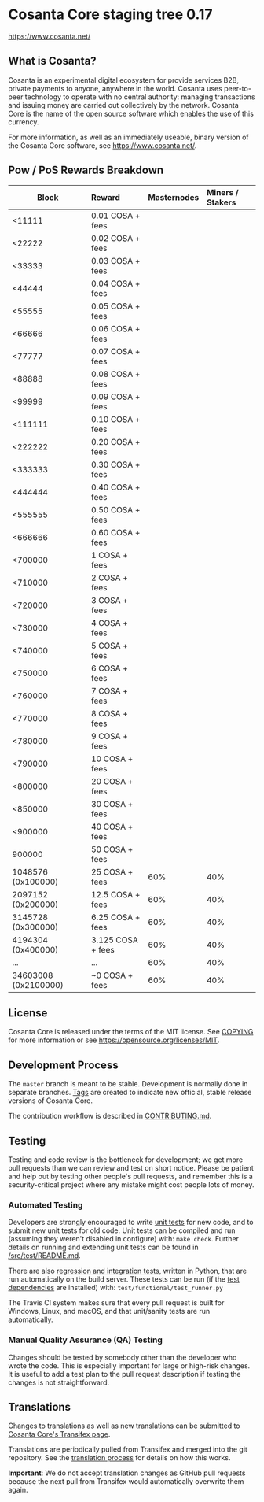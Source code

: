 Cosanta Core staging tree 0.17
===========================

https://www.cosanta.net/


What is Cosanta?
-------------

Cosanta is an experimental digital ecosystem for provide services B2B, private
payments to anyone, anywhere in the world. Cosanta uses peer-to-peer technology
to operate with no central authority: managing transactions and issuing money
are carried out collectively by the network. Cosanta Core is the name of the open
source software which enables the use of this currency.

For more information, as well as an immediately useable, binary version of
the Cosanta Core software, see https://www.cosanta.net/.


## Pow / PoS Rewards Breakdown

| Block                 | Reward              | Masternodes | Miners / Stakers   |
|---------------------- |:------------------- |:----------- |:------------------ |
| <11111                | 0.01  COSA + fees   |             |                    |
| <22222                | 0.02  COSA + fees   |             |                    |
| <33333                | 0.03  COSA + fees   |             |                    |
| <44444                | 0.04  COSA + fees   |             |                    |
| <55555                | 0.05  COSA + fees   |             |                    |
| <66666                | 0.06  COSA + fees   |             |                    |
| <77777                | 0.07  COSA + fees   |             |                    |
| <88888                | 0.08  COSA + fees   |             |                    |
| <99999                | 0.09  COSA + fees   |             |                    |
| <111111               | 0.10  COSA + fees   |             |                    |
| <222222               | 0.20  COSA + fees   |             |                    |
| <333333               | 0.30  COSA + fees   |             |                    |
| <444444               | 0.40  COSA + fees   |             |                    |
| <555555               | 0.50  COSA + fees   |             |                    |
| <666666               | 0.60  COSA + fees   |             |                    |
| <700000               |  1    COSA + fees   |             |                    |
| <710000               |  2    COSA + fees   |             |                    |
| <720000               |  3    COSA + fees   |             |                    |
| <730000               |  4    COSA + fees   |             |                    |
| <740000               |  5    COSA + fees   |             |                    |
| <750000               |  6    COSA + fees   |             |                    |
| <760000               |  7    COSA + fees   |             |                    |
| <770000               |  8    COSA + fees   |             |                    |
| <780000               |  9    COSA + fees   |             |                    |
| <790000               | 10    COSA + fees   |             |                    |
| <800000               | 20    COSA + fees   |             |                    |
| <850000               | 30    COSA + fees   |             |                    |
| <900000               | 40    COSA + fees   |             |                    |
|  900000               | 50    COSA + fees   |             |                    |
| 1048576 (0x100000)    | 25    COSA + fees   | 60%         | 40%                |
| 2097152 (0x200000)    | 12.5  COSA + fees   | 60%         | 40%                |
| 3145728 (0x300000)    | 6.25  COSA + fees   | 60%         | 40%                |
| 4194304 (0x400000)    | 3.125 COSA + fees   | 60%         | 40%                |
| ...                   | ...                 | 60%         | 40%                |
| 34603008 (0x2100000)  | ~0    COSA + fees   | 60%         | 40%                |


License
-------

Cosanta Core is released under the terms of the MIT license. See [COPYING](COPYING) for more
information or see https://opensource.org/licenses/MIT.

Development Process
-------------------

The `master` branch is meant to be stable. Development is normally done in separate branches.
[Tags](https://github.com/cosanta/cosanta-core/tags) are created to indicate new official,
stable release versions of Cosanta Core.

The contribution workflow is described in [CONTRIBUTING.md](CONTRIBUTING.md).

Testing
-------

Testing and code review is the bottleneck for development; we get more pull
requests than we can review and test on short notice. Please be patient and help out by testing
other people's pull requests, and remember this is a security-critical project where any mistake might cost people
lots of money.

### Automated Testing

Developers are strongly encouraged to write [unit tests](src/test/README.md) for new code, and to
submit new unit tests for old code. Unit tests can be compiled and run
(assuming they weren't disabled in configure) with: `make check`. Further details on running
and extending unit tests can be found in [/src/test/README.md](/src/test/README.md).

There are also [regression and integration tests](/test), written
in Python, that are run automatically on the build server.
These tests can be run (if the [test dependencies](/test) are installed) with: `test/functional/test_runner.py`

The Travis CI system makes sure that every pull request is built for Windows, Linux, and macOS, and that unit/sanity tests are run automatically.

### Manual Quality Assurance (QA) Testing

Changes should be tested by somebody other than the developer who wrote the
code. This is especially important for large or high-risk changes. It is useful
to add a test plan to the pull request description if testing the changes is
not straightforward.

Translations
------------

Changes to translations as well as new translations can be submitted to
[Cosanta Core's Transifex page](https://www.transifex.com/projects/p/cosanta/).

Translations are periodically pulled from Transifex and merged into the git repository. See the
[translation process](doc/translation_process.md) for details on how this works.

**Important**: We do not accept translation changes as GitHub pull requests because the next
pull from Transifex would automatically overwrite them again.

